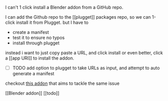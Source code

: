I can't 1 click install a Blender addon from a GitHub repo.


I can add the Github repo to the [[plugget]] packages repo, so we can 1-click install it from Plugget. but I have to 
- create a manifest
- test it to ensure no typos
- install through plugget

instead i want to just copy paste a URL, and click install
or even better, click a [[app URI]] to install the addon.

- [ ] TODO add option to plugget to take URLs as input, and attempt to auto generate a manifest

checkout [this addon](https://github.com/spectralvectors/GrabAddons) that aims to tackle the same issue

[[Blender addon]]
[[todo]]